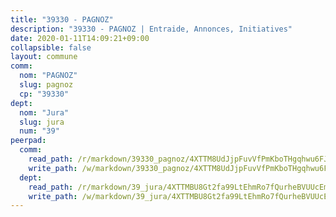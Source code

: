 ```yaml
---
title: "39330 - PAGNOZ"
description: "39330 - PAGNOZ | Entraide, Annonces, Initiatives"
date: 2020-01-11T14:09:21+09:00
collapsible: false
layout: commune
comm:
  nom: "PAGNOZ"
  slug: pagnoz
  cp: "39330"
dept:
  nom: "Jura"
  slug: jura
  num: "39"
peerpad:
  comm:
    read_path: /r/markdown/39330_pagnoz/4XTTM8UdJjpFuvVfPmKboTHgqhwu6FJ37wcniAXfUhd1nB4Ct
    write_path: /w/markdown/39330_pagnoz/4XTTM8UdJjpFuvVfPmKboTHgqhwu6FJ37wcniAXfUhd1nB4Ct-K3TgUKeQxKVLyVTHNquPRyT3qb5tgxDeHD13SHMeoBV7PG8fLkBhKCfSsHY8Er16jxywAKhsDCqM6XwXH4mf2qLXwqjNuwG6dSxDN9BCZnJPKiyryxGhqa5n5X5BKGvKLdnUj3wS
  dept:
    read_path: /r/markdown/39_jura/4XTTMBU8Gt2fa99LtEhmRo7fQurheBVUUcEmcUcrj82YN8mg7
    write_path: /w/markdown/39_jura/4XTTMBU8Gt2fa99LtEhmRo7fQurheBVUUcEmcUcrj82YN8mg7-K3TgTcNZmu4vnNMaCfgcL8UVTLrMMzc995tkrcbQnJrz2QJUTFFzY77q7ECMK21XeFnonjpMWqFzgVngXjdq8HzYe3HRbuYXbvX8ofWBv48UvWuvbrbp8aQGQQcfezWASxj7orH1
---
```


